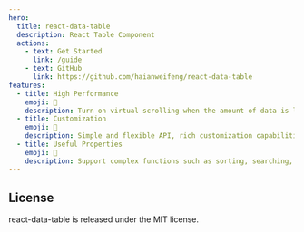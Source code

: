 ```yaml
---
hero:
  title: react-data-table
  description: React Table Component
  actions:
    - text: Get Started
      link: /guide
    - text: GitHub
      link: https://github.com/haianweifeng/react-data-table
features:
  - title: High Performance
    emoji: 🚀
    description: Turn on virtual scrolling when the amount of data is large
  - title: Customization
    emoji: 🎨
    description: Simple and flexible API, rich customization capabilities
  - title: Useful Properties
    emoji: 💎
    description: Support complex functions such as sorting, searching, pagination, fixed header, left/right lock columns, custom operations, etc.
---
```


## License

react-data-table is released under the MIT license.
